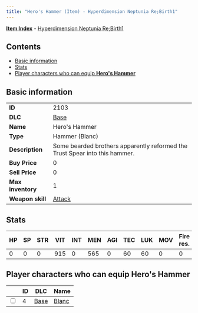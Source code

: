 ```yaml
---
title: "Hero's Hammer (Item) - Hyperdimension Neptunia Re;Birth1"
---
```


[**Item Index**](/neptunia/rb1/item/index.html) - [Hyperdimension Neptunia Re;Birth1](/neptunia/rb1)

## Contents

- [Basic information](#basic-information)
- [Stats](#stats)
- [Player characters who can equip **Hero's Hammer**](#player-characters-who-can-equip-heros-hammer)

## Basic information

|   |   |
| -- | -- |
| **ID** | 2103 |
| **DLC** | [Base](/neptunia/rb1/dlc/1-base.html) |
| **Name** | Hero's Hammer |
| **Type** | Hammer (Blanc) |
| **Description** | Some bearded brothers apparently reformed the Trust Spear into this hammer. |
| **Buy Price** | 0 |
| **Sell Price** | 0 |
| **Max inventory** | 1 |
| **Weapon skill** | [Attack](/neptunia/rb1/skill/1-601-attack.html) |

## Stats

| HP | SP | STR | VIT | INT | MEN | AGI | TEC | LUK | MOV | Fire res. | Ice res. | Wind res. | Lightning res. |
| -- | -- | --- | --- | --- | --- | --- | --- | --- | --- | --------- | -------- | --------- | -------------- |
| 0 | 0 | 0 | 915 | 0 | 565 | 0 | 60 | 60 | 0 | 0 | 0 | 0 | 0 |

## Player characters who can equip **Hero's Hammer**

|    | ID | DLC | Name |
| -- | -- | --- | ---- |
| <input type="checkbox" id="rb1-player-1-4" class="trackbox" /> | 4 | [Base](/neptunia/rb1/dlc/1-base.html) | [Blanc](/neptunia/rb1/player/1-4-blanc.html) |